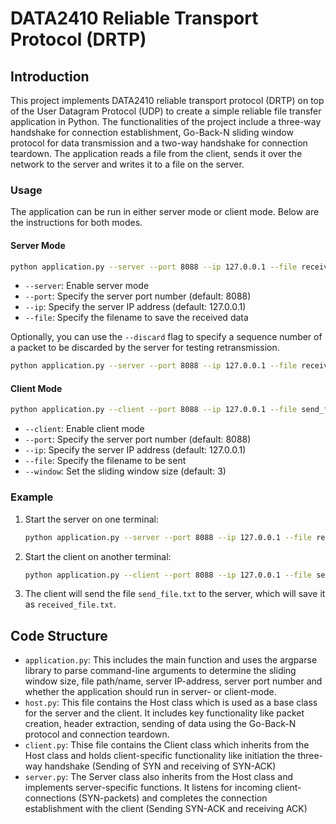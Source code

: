 # DATA2410 Reliable Transport Protocol (DRTP)

## Introduction

This project implements DATA2410 reliable transport protocol (DRTP) on top of the User Datagram Protocol (UDP) to create a simple reliable file transfer application in Python. The functionalities of the project include a three-way handshake for connection establishment, Go-Back-N sliding window protocol for data transmission and a two-way handshake for connection teardown. The application reads a file from the client, sends it over the network to the server and writes it to a file on the server. 

### Usage

The application can be run in either server mode or client mode. Below are the instructions for both modes.

#### Server Mode

```bash
python application.py --server --port 8088 --ip 127.0.0.1 --file received_file.txt
```

- `--server`: Enable server mode
- `--port`: Specify the server port number (default: 8088)
- `--ip`: Specify the server IP address (default: 127.0.0.1)
- `--file`: Specify the filename to save the received data

Optionally, you can use the `--discard` flag to specify a sequence number of a packet to be discarded by the server for testing retransmission.

```bash
python application.py --server --port 8088 --ip 127.0.0.1 --file received_file.txt --discard 5
```

#### Client Mode

```bash
python application.py --client --port 8088 --ip 127.0.0.1 --file send_file.txt --window 3
```

- `--client`: Enable client mode
- `--port`: Specify the server port number (default: 8088)
- `--ip`: Specify the server IP address (default: 127.0.0.1)
- `--file`: Specify the filename to be sent
- `--window`: Set the sliding window size (default: 3)

### Example

1. Start the server on one terminal:

   ```bash
   python application.py --server --port 8088 --ip 127.0.0.1 --file received_file.txt
   ```

2. Start the client on another terminal:

   ```bash
   python application.py --client --port 8088 --ip 127.0.0.1 --file send_file.txt --window 3
   ```

3. The client will send the file `send_file.txt` to the server, which will save it as `received_file.txt`.

## Code Structure

- `application.py`: This includes the main function and uses the argparse library to parse command-line arguments to determine the sliding window size, file path/name, server IP-address, server port number and whether the application should run in server- or client-mode.
- `host.py`: This file contains the Host class which is used as a base class for the server and the client. It includes key functionality like packet creation, header extraction, sending of data using the Go-Back-N protocol and connection teardown.
- `client.py`: Thise file contains the Client class which inherits from the Host class and holds client-specific functionality like initiation the three-way handshake (Sending of SYN and receiving of SYN-ACK)
- `server.py`: The Server class also inherits from the Host class and implements server-specific functions. It listens for incoming client-connections (SYN-packets) and completes the connection establishment with the client (Sending SYN-ACK and receiving ACK)